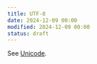 ```yaml
---
title: UTF-8
date: 2024-12-09 00:00
modified: 2024-12-09 00:00
status: draft
---
```


See [Unicode](unicode.md).